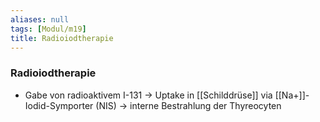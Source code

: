 ```yaml
---
aliases: null
tags: [Modul/m19]
title: Radioiodtherapie
---
```

### Radioiodtherapie
- Gabe von radioaktivem I-131 → Uptake in [[Schilddrüse]] via [[Na+]]-Iodid-Symporter (NIS) → interne Bestrahlung der Thyreocyten